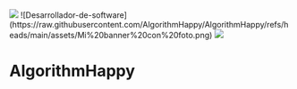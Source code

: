 <img src="https://user-images.githubusercontent.com/73097560/115834477-dbab4500-a447-11eb-908a-139a6edaec5c.gif"/>
![Desarrollador-de-software](https://raw.githubusercontent.com/AlgorithmHappy/AlgorithmHappy/refs/heads/main/assets/Mi%20banner%20con%20foto.png)
<img src="https://user-images.githubusercontent.com/73097560/115834477-dbab4500-a447-11eb-908a-139a6edaec5c.gif"/>

# AlgorithmHappy
